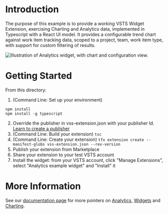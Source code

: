 # Introduction 
The purpose of this example is to provide a working VSTS Widget Extension, exercising Charting and Analytics data, implemented in Typescript with a React UI model. It provides a configurable trend chart against work item tracking data, scoped to a project, team, work item type, with support for custom filtering of results.

![Illustration of Analytics widget, with chart and configuration view.](extend-analytics-widget.PNG)


# Getting Started
From this directory:

1. (Command Line: Set up your environment) 
```
npm install
npm install -g typescript
```
2. Override the publisher in vss-extension.json with your publisher Id. [Learn to create a publisher](https://docs.microsoft.com/en-us/vsts/extend/publish/integration?view=vsts#steps
)
3. (Command Line: Build your extension) `tsc`
3. (Command Line: Create your extension) `tfx extension create --manifest-globs vss-extension.json --rev-version`
4. Publish your extension from Marketplace 
5. Share your extension to your test VSTS account
6. Install the widget: from your VSTS account, click "Manage Extensions", select "Analytics example widget" and "Install" it

# More Information
See our [documentation page](https://docs.microsoft.com/en-us/vsts/report/extend-analytics/example-analytics-widget) for more pointers on [Analytics](https://docs.microsoft.com/en-us/vsts/report/extend-analytics/), [Widgets](https://docs.microsoft.com/en-us/vsts/report/dashboards/index) and [Charting](https://docs.microsoft.com/en-us/vsts/extend/develop/add-chart).